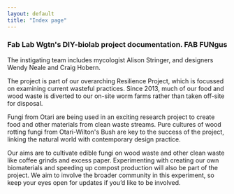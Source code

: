 ```yaml
---
layout: default
title: "Index page"
---
```


### Fab Lab Wgtn's DIY-biolab project documentation. FAB FUNgus

The instigating team includes mycologist Alison Stringer, and designers Wendy Neale and Craig Hobern.

The project is part of our overarching Resilience Project, which is focussed on examining current wasteful practices. Since 2013, much of our food and wood waste is diverted to our on-site worm farms rather than taken off-site for disposal. 

Fungi from Otari are being used in an exciting research project to create food and other materials from clean waste streams. Pure cultures of wood rotting fungi from Otari-Wilton's Bush are key to the success of the project, linking the natural world with contemporary design practice.


Our aims are to cultivate edible fungi on wood waste and other clean waste like coffee grinds and excess paper. Experimenting with creating our own biomaterials and speeding up compost production will also be part of the project. We aim to involve the broader community in this experiment, so keep your eyes open for updates if you’d like to be involved.
